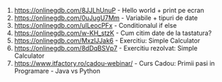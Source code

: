 1. https://onlinegdb.com/8JJLhUnuP - Hello world + print pe ecran
2. https://onlinegdb.com/0uJugU7Mm - Variabile + tipuri de date
3. https://onlinegdb.com/uILeocPFx - Conditionalul if else
4. https://onlinegdb.com/w-KH_stzK - Cum citim date de la tastatura?
5. https://onlinegdb.com/MxzlJJak6 - Exercitiu: Simple Calculator
6. https://onlinegdb.com/8dDqBSVp7 - Exercitiu rezolvat: Simple Calculator
7. https://www.itfactory.ro/cadou-webinar/ - Curs Cadou: Primii pasi in Programare - Java vs Python
